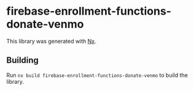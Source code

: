 # firebase-enrollment-functions-donate-venmo

This library was generated with [Nx](https://nx.dev).

## Building

Run `nx build firebase-enrollment-functions-donate-venmo` to build the library.
